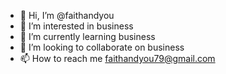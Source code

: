 - 👋 Hi, I’m @faithandyou
- 👀 I’m interested in business
- 🌱 I’m currently learning business
- 💞️ I’m looking to collaborate on business
- 📫 How to reach me faithandyou79@gmail.com

<!---
faithandyou/faithandyou is a ✨ special ✨ repository because its `README.md` (this file) appears on your GitHub profile.
You can click the Preview link to take a look at your changes.
--->
